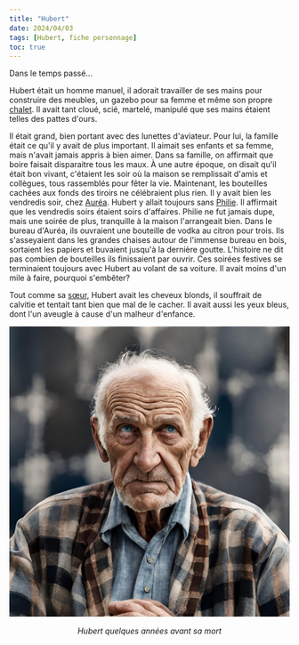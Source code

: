 ```yaml
---
title: "Hubert"
date: 2024/04/03
tags: [Hubert, fiche personnage]
toc: true
---
```


Dans le temps passé...

Hubert était un homme manuel, il adorait travailler de ses mains pour construire des meubles, un gazebo pour sa femme et même son propre [chalet](https://cgermain97.github.io/Feu-de-Foret/posts/chalet/). Il avait tant cloué, scié, martelé, manipulé que ses mains étaient telles des pattes d'ours.  

Il était grand, bien portant avec des lunettes d'aviateur. Pour lui, la famille était ce qu'il y avait de plus important. Il aimait ses enfants et sa femme, mais n'avait jamais appris à bien aimer. Dans sa famille, on affirmait que boire faisait disparaitre tous les maux. À une autre époque, on disait qu'il était bon vivant, c'étaient les soir où la maison se remplissait d'amis et collègues, tous rassemblés pour fêter la vie. Maintenant, les bouteilles cachées aux fonds des tiroirs ne célébraient plus rien. Il y avait bien les vendredis soir, chez [Auréa](https://cgermain97.github.io/Feu-de-Foret/posts/auréa/). Hubert y allait toujours sans [Philie](https://cgermain97.github.io/Feu-de-Foret/posts/philie/). Il affirmait que les vendredis soirs étaient soirs d'affaires. Philie ne fut jamais dupe, mais une soirée de plus, tranquille à la maison l'arrangeait bien. Dans le bureau d'Auréa, ils ouvraient une bouteille de vodka au citron pour trois. Ils s'asseyaient dans les grandes chaises autour de l'immense bureau en bois, sortaient les papiers et buvaient jusqu'à la dernière goutte. L'histoire ne dit pas combien de bouteilles ils finissaient par ouvrir. Ces soirées festives se terminaient toujours avec Hubert au volant de sa voiture. Il avait moins d'un mile à faire, pourquoi s'embêter?

Tout comme sa [sœur](https://cgermain97.github.io/Feu-de-Foret/posts/auréa/), Hubert avait les cheveux blonds, il souffrait de calvitie et tentait tant bien que mal de le cacher. Il avait aussi les yeux bleus, dont l'un aveugle à cause d'un malheur d'enfance.

<DIV STYLE="text-align:center">

![Hubert](../images/hubert.png)

*Hubert quelques années avant sa mort*
